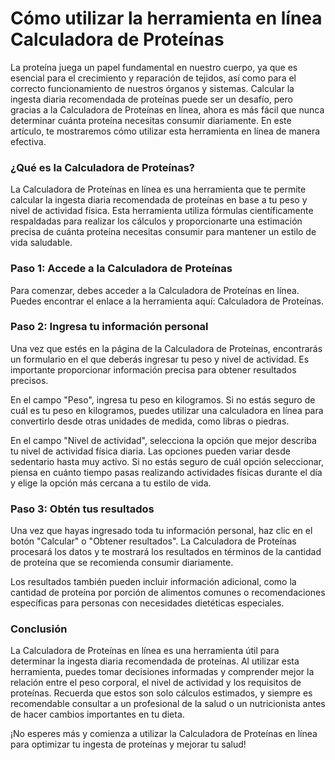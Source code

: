 Cómo utilizar la herramienta en línea Calculadora de Proteínas
==============================================================

La proteína juega un papel fundamental en nuestro cuerpo, ya que es esencial para el crecimiento y reparación de tejidos, así como para el correcto funcionamiento de nuestros órganos y sistemas. Calcular la ingesta diaria recomendada de proteínas puede ser un desafío, pero gracias a la Calculadora de Proteínas en línea, ahora es más fácil que nunca determinar cuánta proteína necesitas consumir diariamente. En este artículo, te mostraremos cómo utilizar esta herramienta en línea de manera efectiva.

### ¿Qué es la Calculadora de Proteínas?

La Calculadora de Proteínas en línea es una herramienta que te permite calcular la ingesta diaria recomendada de proteínas en base a tu peso y nivel de actividad física. Esta herramienta utiliza fórmulas científicamente respaldadas para realizar los cálculos y proporcionarte una estimación precisa de cuánta proteína necesitas consumir para mantener un estilo de vida saludable.

### Paso 1: Accede a la Calculadora de Proteínas

Para comenzar, debes acceder a la Calculadora de Proteínas en línea. Puedes encontrar el enlace a la herramienta aquí: Calculadora de Proteínas.

### Paso 2: Ingresa tu información personal

Una vez que estés en la página de la Calculadora de Proteínas, encontrarás un formulario en el que deberás ingresar tu peso y nivel de actividad. Es importante proporcionar información precisa para obtener resultados precisos.

En el campo "Peso", ingresa tu peso en kilogramos. Si no estás seguro de cuál es tu peso en kilogramos, puedes utilizar una calculadora en línea para convertirlo desde otras unidades de medida, como libras o piedras.

En el campo "Nivel de actividad", selecciona la opción que mejor describa tu nivel de actividad física diaria. Las opciones pueden variar desde sedentario hasta muy activo. Si no estás seguro de cuál opción seleccionar, piensa en cuánto tiempo pasas realizando actividades físicas durante el día y elige la opción más cercana a tu estilo de vida.

### Paso 3: Obtén tus resultados

Una vez que hayas ingresado toda tu información personal, haz clic en el botón "Calcular" o "Obtener resultados". La Calculadora de Proteínas procesará los datos y te mostrará los resultados en términos de la cantidad de proteína que se recomienda consumir diariamente.

Los resultados también pueden incluir información adicional, como la cantidad de proteína por porción de alimentos comunes o recomendaciones específicas para personas con necesidades dietéticas especiales.

### Conclusión

La Calculadora de Proteínas en línea es una herramienta útil para determinar la ingesta diaria recomendada de proteínas. Al utilizar esta herramienta, puedes tomar decisiones informadas y comprender mejor la relación entre el peso corporal, el nivel de actividad y los requisitos de proteínas. Recuerda que estos son solo cálculos estimados, y siempre es recomendable consultar a un profesional de la salud o un nutricionista antes de hacer cambios importantes en tu dieta.

¡No esperes más y comienza a utilizar la Calculadora de Proteínas en línea para optimizar tu ingesta de proteínas y mejorar tu salud!